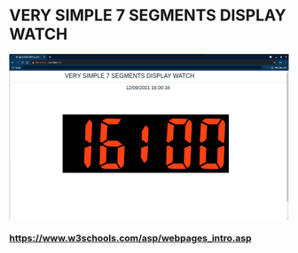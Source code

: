 # VERY SIMPLE 7 SEGMENTS DISPLAY WATCH

<p align="center">
  <img src="sample.png" height="300" style="vertical-align: middle">
</p>

### https://www.w3schools.com/asp/webpages_intro.asp
